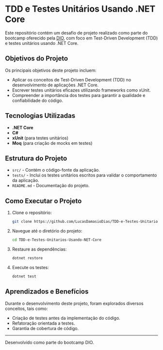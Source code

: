# TDD e Testes Unitários Usando .NET Core

Este repositório contém um desafio de projeto realizado como parte do bootcamp oferecido pela [DIO](https://www.dio.me/), com foco em Test-Driven Development (TDD) e testes unitários usando .NET Core.

## Objetivos do Projeto

Os principais objetivos deste projeto incluem:

- Aplicar os conceitos de Test-Driven Development (TDD) no desenvolvimento de aplicações .NET Core.
- Escrever testes unitários eficazes utilizando frameworks como xUnit.
- Compreender a importância dos testes para garantir a qualidade e confiabilidade do código.

## Tecnologias Utilizadas

- **.NET Core**
- **C#**
- **xUnit** (para testes unitários)
- **Moq** (para criação de mocks em testes)

## Estrutura do Projeto

- `src/` - Contém o código-fonte da aplicação.
- `tests/` - Inclui os testes unitários escritos para validar o comportamento da aplicação.
- `README.md` - Documentação do projeto.

## Como Executar o Projeto

1. Clone o repositório:

   ```bash
   git clone https://github.com/LucasDamasioDias/TDD-e-Testes-Unitarios-Usando-NET-Core.git
   ```

2. Navegue até o diretório do projeto:

   ```bash
   cd TDD-e-Testes-Unitarios-Usando-NET-Core
   ```

3. Restaure as dependências:

   ```bash
   dotnet restore
   ```

4. Execute os testes:

   ```bash
   dotnet test
   ```

## Aprendizados e Benefícios

Durante o desenvolvimento deste projeto, foram explorados diversos conceitos, tais como:

- Criação de testes antes da implementação do código.
- Refatoração orientada a testes.
- Garantia de cobertura de código.

---

Desenvolvido como parte do bootcamp DIO.

